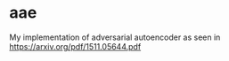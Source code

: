 # aae
My implementation of adversarial autoencoder as seen in https://arxiv.org/pdf/1511.05644.pdf

